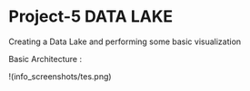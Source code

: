 # Project-5 DATA LAKE

Creating a Data Lake and performing some basic visualization 

Basic Architecture :

!(info_screenshots/tes.png)
